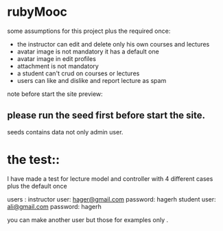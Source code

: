 # rubyMooc
some assumptions for this project plus the required once:
-  the instructor can edit and delete only his own courses and lectures 
- avatar image is not mandatory it has a default one 
- avatar image in edit profiles 
- attachment is not mandatory 
- a student can't crud on courses or lectures 
- users can like and dislike and report lecture as spam 



note before start the site preview:
##  please run the seed first before start the site.
seeds contains data not only admin user. 



# the test:: 
I have made a test for lecture model and controller with 4 different cases plus the default once 

users :
instructor user: hager@gmail.com 
password: hagerh
student user: ali@gmail.com
password: hagerh

you can make another user but those for examples only .






